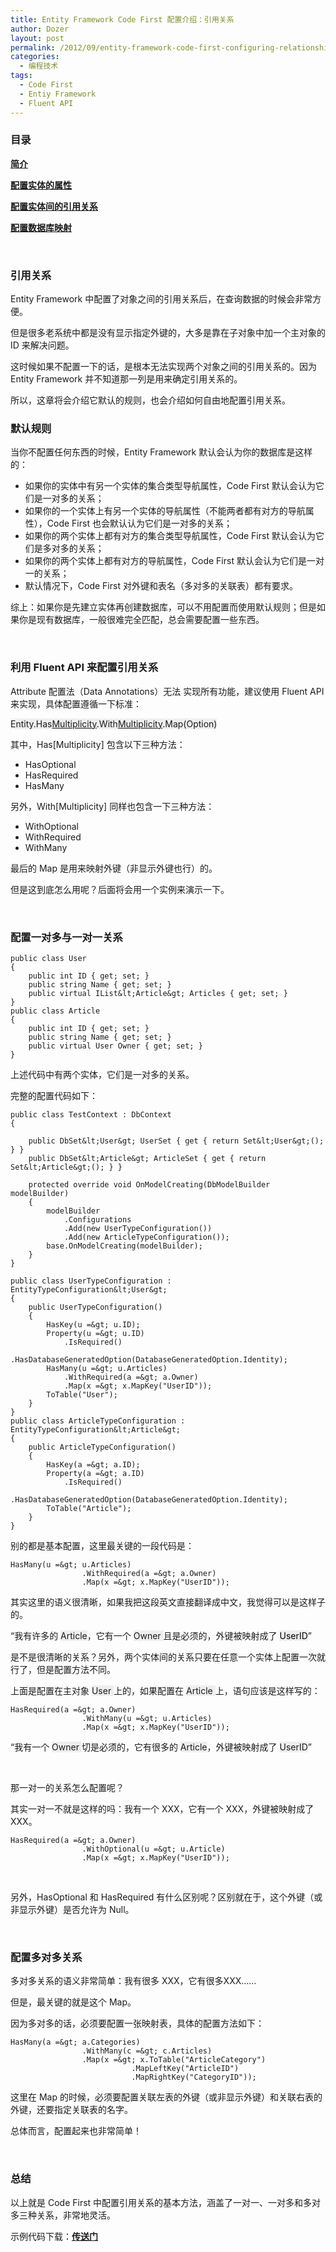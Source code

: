 ```yaml
---
title: Entity Framework Code First 配置介绍：引用关系
author: Dozer
layout: post
permalink: /2012/09/entity-framework-code-first-configuring-relationships/
categories:
  - 编程技术
tags:
  - Code First
  - Entiy Framework
  - Fluent API
---
```


### 目录

[**简介**][1]

[**配置实体的属性**][2]

**[配置实体间的引用关系][3]**

[**配置数据库映射**][4]

&nbsp;

### 引用关系

Entity Framework 中配置了对象之间的引用关系后，在查询数据的时候会非常方便。

但是很多老系统中都是没有显示指定外键的，大多是靠在子对象中加一个主对象的 ID 来解决问题。

这时候如果不配置一下的话，是根本无法实现两个对象之间的引用关系的。因为 Entity Framework 并不知道那一列是用来确定引用关系的。

所以，这章将会介绍它默认的规则，也会介绍如何自由地配置引用关系。

<!--more-->

### 默认规则

当你不配置任何东西的时候，Entity Framework 默认会认为你的数据库是这样的：

*   如果你的实体中有另一个实体的集合类型导航属性，Code First 默认会认为它们是一对多的关系；
*   如果你的一个实体上有另一个实体的导航属性（不能两者都有对方的导航属性），Code First 也会默认认为它们是一对多的关系；
*   如果你的两个实体上都有对方的集合类型导航属性，Code First 默认会认为它们是多对多的关系；
*   如果你的两个实体上都有对方的导航属性，Code First 默认会认为它们是一对一的关系；
*   默认情况下，Code First 对外键和表名（多对多的关联表）都有要求。

综上：如果你是先建立实体再创建数据库，可以不用配置而使用默认规则；但是如果你是现有数据库，一般很难完全匹配，总会需要配置一些东西。

&nbsp;

### 利用 Fluent API 来配置引用关系

Attribute 配置法（Data Annotations）无法 实现所有功能，建议使用 Fluent API 来实现，具体配置遵循一下标准：

<span style="background-color: #eeeeee;">Entity.Has[Multiplicity](Property).With[Multiplicity](Property).Map(Option)</span>

其中，Has[Multiplicity] 包含以下三种方法：

*   HasOptional
*   HasRequired
*   HasMany

另外，With[Multiplicity] 同样也包含一下三种方法：

*   WithOptional
*   WithRequired
*   WithMany

<div>
  最后的 Map 是用来映射外键（非显示外键也行）的。
</div>

<div>
</div>

但是这到底怎么用呢？后面将会用一个实例来演示一下。

&nbsp;

### 配置一对多与一对一关系

    public class User
    {
        public int ID { get; set; }
        public string Name { get; set; }
        public virtual IList&lt;Article&gt; Articles { get; set; }
    }
    public class Article
    {
        public int ID { get; set; }
        public string Name { get; set; }
        public virtual User Owner { get; set; }
    }

上述代码中有两个实体，它们是一对多的关系。

完整的配置代码如下：

    public class TestContext : DbContext
    {

        public DbSet&lt;User&gt; UserSet { get { return Set&lt;User&gt;(); } }
        public DbSet&lt;Article&gt; ArticleSet { get { return Set&lt;Article&gt;(); } }

        protected override void OnModelCreating(DbModelBuilder modelBuilder)
        {
            modelBuilder
                .Configurations
                .Add(new UserTypeConfiguration())
                .Add(new ArticleTypeConfiguration());
            base.OnModelCreating(modelBuilder);
        }
    }

    public class UserTypeConfiguration : EntityTypeConfiguration&lt;User&gt;
    {
        public UserTypeConfiguration()
        {
            HasKey(u =&gt; u.ID);
            Property(u =&gt; u.ID)
                .IsRequired()
                .HasDatabaseGeneratedOption(DatabaseGeneratedOption.Identity);
            HasMany(u =&gt; u.Articles)
                .WithRequired(a =&gt; a.Owner)
                .Map(x =&gt; x.MapKey("UserID"));
            ToTable("User");
        }
    }
    public class ArticleTypeConfiguration : EntityTypeConfiguration&lt;Article&gt;
    {
        public ArticleTypeConfiguration()
        {
            HasKey(a =&gt; a.ID);
            Property(a =&gt; a.ID)
                .IsRequired()
                .HasDatabaseGeneratedOption(DatabaseGeneratedOption.Identity);
            ToTable("Article");
        }
    }

别的都是基本配置，这里最关键的一段代码是：

    HasMany(u =&gt; u.Articles)
                    .WithRequired(a =&gt; a.Owner)
                    .Map(x =&gt; x.MapKey("UserID"));

其实这里的语义很清晰，如果我把这段英文直接翻译成中文，我觉得可以是这样子的。

“我有许多的 <span style="background-color: #eeeeee;">Article</span>，它有一个 <span style="background-color: #eeeeee;">Owner </span>且是必须的，外键被映射成了 <span style="color: #000000; background-color: #eeeeee;">UserID</span>”

是不是很清晰的关系？另外，两个实体间的关系只要在任意一个实体上配置一次就行了，但是配置方法不同。

上面是配置在主对象 <span style="background-color: #eeeeee;">User </span>上的，如果配置在 <span style="background-color: #eeeeee;">Article </span>上，语句应该是这样写的：

    HasRequired(a =&gt; a.Owner)
                    .WithMany(u =&gt; u.Articles)
                    .Map(x =&gt; x.MapKey("UserID"));

“我有一个 <span style="background-color: #eeeeee;">Owner </span>切是必须的，它有很多的 <span style="background-color: #eeeeee;">Article</span>，外键被映射成了 <span style="background-color: #eeeeee;">UserID</span>”

&nbsp;

那一对一的关系怎么配置呢？

其实一对一不就是这样的吗：我有一个 XXX，它有一个 XXX，外键被映射成了 XXX。

    HasRequired(a =&gt; a.Owner)
                    .WithOptional(u =&gt; u.Article)
                    .Map(x =&gt; x.MapKey("UserID"));

&nbsp;

另外，HasOptional 和 HasRequired 有什么区别呢？区别就在于，这个外键（或非显示外键）是否允许为 Null。

&nbsp;

### 配置多对多关系

多对多关系的语义非常简单：我有很多 XXX，它有很多XXX……

但是，最关键的就是这个 Map。

因为多对多的话，必须要配置一张映射表，具体的配置方法如下：

    HasMany(a =&gt; a.Categories)
                    .WithMany(c =&gt; c.Articles)
                    .Map(x =&gt; x.ToTable("ArticleCategory")
                               .MapLeftKey("ArticleID")
                               .MapRightKey("CategoryID"));

这里在 Map 的时候，必须要配置关联左表的外键（或非显示外键）和关联右表的外键，还要指定关联表的名字。

总体而言，配置起来也非常简单！

&nbsp;

### 总结

以上就是 Code First 中配置引用关系的基本方法，涵盖了一对一、一对多和多对多三种关系，非常地灵活。

示例代码下载：<a href="/wp-content/uploads/2012/09/Code-First.rar" target="_blank"><strong>传送门</strong></a>

 [1]: /2012/09/entity-framework-code-first-configuring-intro/ "Entity Framework Code First 配置介绍"
 [2]: /2012/09/entity-framework-code-first-configuring-property/ "Entity Framework Code First 配置介绍：属性"
 [3]: /2012/09/entity-framework-code-first-configuring-relationships/ "Entity Framework Code First 配置介绍：引用关系"
 [4]: /2012/09/entity-framework-code-first-configuring-database-mappings/ "Entity Framework Code First 配置介绍：数据库映射"
